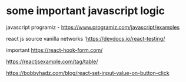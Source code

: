 # some important javascript logic
javascript programiz - https://www.programiz.com/javascript/examples

react js source
vanilla networks 'https://devdocs.io/react-testing/

important
https://react-hook-form.com/

https://reactjsexample.com/tag/table/

https://bobbyhadz.com/blog/react-set-input-value-on-button-click

